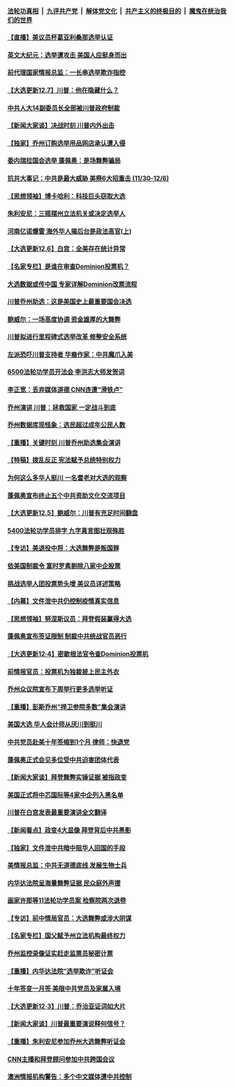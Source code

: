 ####  [法轮功真相](../../../../basic/blob/master/README.md?t=12081231) &nbsp;|&nbsp; [九评共产党](../../../../9ping.md/blob/master/README.md?t=12081231) &nbsp;|&nbsp; [解体党文化](../../../../jtdwh.md/blob/master/README.md?t=12081231)  &nbsp;|&nbsp; [共产主义的终极目的](../../../../gczydzjmd.md/blob/master/README.md?t=12081231) &nbsp;|&nbsp; [魔鬼在统治我们的世界](../../../../mgztzwmdsj.md/blob/master/README.md?t=12081231) 

#### [【直播】美议员杯葛亚利桑那选举认证](../pages/nf4514/n12601574.md?t=12081231) 

#### [英文大纪元：选举遭攻击 美国人应挺身而出](../pages/nf4514/n12601463.md?t=12081231) 

#### [前代理国家情报总监：一长串选举欺诈指控](../pages/nf4514/n12601971.md?t=12081231) 

#### [【大选更新12.7】川普：他在隐藏什么？](../pages/nf4514/n12601102.md?t=12081231) 

#### [中共人大14副委员长全部被川普政府制裁](../pages/nf4514/n12601870.md?t=12081231) 

#### [【新闻大家谈】决战时刻 川普内外出击](../pages/nf4514/n12601507.md?t=12081231) 

#### [【独家】乔州订购选举用品网店承认遭入侵](../pages/nf4514/n12600173.md?t=12081231) 

#### [委内瑞拉国会选举 蓬佩奥：是场舞弊骗局](../pages/nf4514/n12600345.md?t=12081231) 

#### [抗共大事记：中共是最大威胁 美祭6大招重击 (11/30-12/6)](../pages/nf4514/n12599802.md?t=12081231) 

#### [【思想领袖】博卡哈利：科技巨头窃取大选](../pages/nf4514/n12541737.md?t=12081231) 

#### [朱利安尼：三摇摆州立法机关或决定选举人](../pages/nf4514/n12599849.md?t=12081231) 

#### [河南亿诺爆雷 海外华人揭后台是政法高官(上)](../pages/nf4514/n12598452.md?t=12081231) 

#### [【大选更新12.6】白宫：全美存在统计异常](../pages/nf4514/n12599095.md?t=12081231) 

#### [【名家专栏】是谁在审查Dominion投票机？](../pages/nf4514/n12598898.md?t=12081231) 

#### [大选数据或传中国 专家详解Dominion改票流程](../pages/nf4514/n12598417.md?t=12081231) 

#### [川普乔州助选：这是美国史上最重要国会决选](../pages/nf4514/n12599636.md?t=12081231) 

#### [鲍威尔：一场高度协调 资金雄厚的大舞弊](../pages/nf4514/n12599565.md?t=12081231) 

#### [川普拟进行里程碑式选举改革 修整安全系统](../pages/nf4514/n12599325.md?t=12081231) 

#### [左派恐吓川普支持者 华裔作家：中共魔爪入美](../pages/nf4514/n12584209.md?t=12081231) 

#### [6500法轮功学员开法会 李洪志大师发贺词](../pages/nf4514/n12596574.md?t=12081231) 

#### [李正宽：丢弃媒体道德 CNN连遭“滑铁卢”](../pages/nf4514/n12598583.md?t=12081231) 

#### [乔州演讲 川普：拯救国家 一定战斗到底](../pages/nf4514/n12598770.md?t=12081231) 

#### [乔州数据库现怪象：选民超过成年公民人数](../pages/nf4514/n12598155.md?t=12081231) 

#### [【重播】关键时刻 川普乔州助选集会演讲](../pages/nf4514/n12596272.md?t=12081231) 

#### [【特稿】拨乱反正 宪法赋予总统特别权力](../pages/nf4514/n12598306.md?t=12081231) 

#### [为何这么多华人挺川 一名耆老对大选的观察](../pages/nf4514/n12597628.md?t=12081231) 

#### [蓬佩奥宣布终止五个中共资助文化交流项目](../pages/nf4514/n12598159.md?t=12081231) 

#### [【大选更新12.5】鲍威尔：川普有充足时间翻盘](../pages/nf4514/n12597952.md?t=12081231) 

#### [5400法轮功学员排字 九字真言图壮观殊胜](../pages/nf4514/n12595063.md?t=12081231) 

#### [【专访】美退役中将：大选舞弊是叛国罪](../pages/nf4514/n12597752.md?t=12081231) 

#### [依美国制裁令 富时罗素剔除八家中企股票](../pages/nf4514/n12597455.md?t=12081231) 

#### [挑战选举人团投票势头增 美议员详述策略](../pages/nf4514/n12597412.md?t=12081231) 

#### [【内幕】文件泄中共仍控制疫情真实信息](../pages/nf4514/n12594867.md?t=12081231) 

#### [【思想领袖】努涅斯议员：拜登假装赢得大选](../pages/nf4514/n12580275.md?t=12081231) 

#### [蓬佩奥宣布签证限制 制裁中共统战官员恶行](../pages/nf4514/n12596881.md?t=12081231) 

#### [【大选更新12·4】密歇根法官令查Dominion投票机](../pages/nf4514/n12595730.md?t=12081231) 

#### [前情报官员：投票机为独裁披上民主外衣](../pages/nf4514/n12596786.md?t=12081231) 

#### [乔州众议院宣布下周举行更多选举听证](../pages/nf4514/n12596995.md?t=12081231) 

#### [【重播】彭斯乔州“捍卫参院多数”集会演讲](../pages/nf4514/n12594742.md?t=12081231) 

#### [美国大选 华人会计师从厌川到挺川](../pages/nf4514/n12595225.md?t=12081231) 

#### [中共党员赴美十年签缩到1个月 律师：快退党](../pages/nf4514/n12595242.md?t=12081231) 

#### [蓬佩奥正式会见多位受中共迫害团体代表](../pages/nf4514/n12596616.md?t=12081231) 

#### [【新闻大家谈】拜登舞弊实锤证据 被指政变](../pages/nf4514/n12596002.md?t=12081231) 

#### [美国正式将中芯国际等4家中企列入黑名单](../pages/nf4514/n12596015.md?t=12081231) 

#### [川普在白宫发表最重要演讲全文翻译](../pages/nf4514/n12595030.md?t=12081231) 

#### [【新闻看点】政变4大显像 拜登背后中共黑影](../pages/nf4514/n12594439.md?t=12081231) 

#### [【独家】文件泄中共暗中阻华人回国的手段](../pages/nf4514/n12594723.md?t=12081231) 

#### [美情报总监：中共无道德底线 发展生物士兵](../pages/nf4514/n12594736.md?t=12081231) 

#### [内华达法院呈海量舞弊证据 民众庭外声援](../pages/nf4514/n12595042.md?t=12081231) 

#### [画家许那等11法轮功学员案 检察院两次退卷](../pages/nf4514/n12593755.md?t=12081231) 

#### [【专访】前中情局官员：大选舞弊或涉大阴谋](../pages/nf4514/n12594474.md?t=12081231) 

#### [【名家专栏】国父赋予州立法机构最终权力](../pages/nf4514/n12593716.md?t=12081231) 

#### [乔州监控录像证实赶走监票员秘密计票](../pages/nf4514/n12594399.md?t=12081231) 

#### [【重播】内华达法院“选举欺诈”听证会](../pages/nf4514/n12592169.md?t=12081231) 

#### [十年签变一月签 美限中共党员及家属入境](../pages/nf4514/n12594279.md?t=12081231) 

#### [【大选更新12·3】川普：乔治亚证词如大片](../pages/nf4514/n12593248.md?t=12081231) 

#### [【新闻大家谈】川普最重要演说释何信号？](../pages/nf4514/n12593837.md?t=12081231) 

#### [【重播】朱利安尼参加乔州大选舞弊听证会](../pages/nf4514/n12591608.md?t=12081231) 

#### [CNN主播和拜登顾问参加中共跨国会议](../pages/nf4514/n12593581.md?t=12081231) 

#### [澳洲情报机构警告：多个中文媒体遭中共控制](../pages/nf4514/n12592842.md?t=12081231) 

